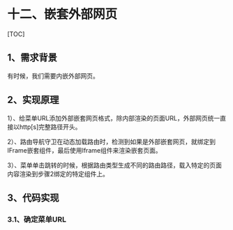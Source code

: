 # 十二、嵌套外部网页

[TOC]

## 1、需求背景

有时候，我们需要内嵌外部网页。

## 2、实现原理

1）、给菜单URL添加外部嵌套网页格式，除内部渲染的页面URL，外部网页统一直接以http[s]完整路径开头。

2）、路由导航守卫在动态加载路由时，检测到如果是外部嵌套网页，就绑定到IFrame嵌套组件，最后使用Iframe组件来渲染嵌套页面。

3）、菜单单击跳转的时候，根据路由类型生成不同的路由路径，载入特定的页面内容渲染到步骤2绑定的特定组件上。

## 3、代码实现

### 3.1、确定菜单URL

